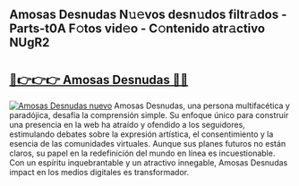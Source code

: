 ## Amosas Desnudas N𝚞𝚎vos desn𝚞dos filtr𝚊dos - Parts-t0A F𝚘tos vid𝚎o - C𝚘ntenido atr𝚊ctivo NUgR2

# <h2><a href="http://mb99zw4.tromn.icu/?c=Amosas+Desnudas">🔗👉👉👉 Amosas Desnudas 🔗🔗</a></h2>

[![Amosas Desnudas nuevo](https://i.imgur.com/pEAQMta.gif)](http://mb99zw4.tromn.icu/?c=Amosas+Desnudas)
Amosas Desnudas, una persona multifacética y paradójica, desafía la comprensión simple. Su enfoque único para construir una presencia en la web ha atraído y ofendido a los seguidores, estimulando debates sobre la expresión artística, el consentimiento y la esencia de las comunidades virtuales. Aunque sus planes futuros no están claros, su papel en la redefinición del mundo en línea es incuestionable. Con un espíritu inquebrantable y un atractivo innegable, Amosas Desnudas impact en los medios digitales es transformador.
